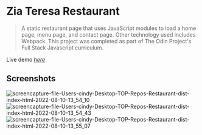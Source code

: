 # Zia Teresa Restaurant
> A static restaurant page that uses JavaScript modules to load a home page, menu page, and contact page. Other technology used includes Webpack. This project was completed as part of The Odin Project's Full Stack Javascript curriculum.

Live demo [_here_](https://cynthem.github.io/Restaurant/)

## Screenshots
![screencapture-file-Users-cindy-Desktop-TOP-Repos-Restaurant-dist-index-html-2022-08-10-13_54_10](https://user-images.githubusercontent.com/96557009/184018523-5cbc0860-c3d4-4131-a2d6-e38cae609bb1.png)
![screencapture-file-Users-cindy-Desktop-TOP-Repos-Restaurant-dist-index-html-2022-08-10-13_54_43](https://user-images.githubusercontent.com/96557009/184018544-ed4aee90-fffe-4101-abaf-48ee90ab51ab.png)
![screencapture-file-Users-cindy-Desktop-TOP-Repos-Restaurant-dist-index-html-2022-08-10-13_55_07](https://user-images.githubusercontent.com/96557009/184018557-88eda21f-1ab0-4536-8eaf-c8dcef2ad4dd.png)
